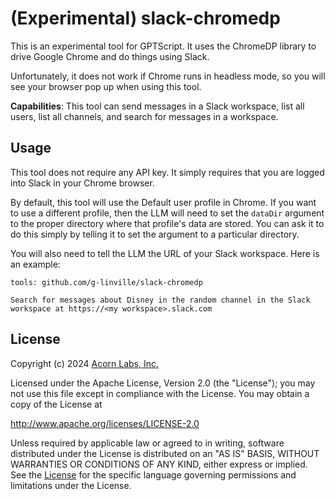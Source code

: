 # (Experimental) slack-chromedp

This is an experimental tool for GPTScript. It uses the ChromeDP library to drive Google Chrome and do things using Slack.

Unfortunately, it does not work if Chrome runs in headless mode, so you will see your browser pop up when using this tool.

**Capabilities**: This tool can send messages in a Slack workspace, list all users, list all channels, and search for messages in a workspace.

## Usage

This tool does not require any API key. It simply requires that you are logged into Slack in your Chrome browser.

By default, this tool will use the Default user profile in Chrome. If you want to use a different profile, then the LLM
will need to set the `dataDir` argument to the proper directory where that profile's data are stored. You can ask it to
do this simply by telling it to set the argument to a particular directory.

You will also need to tell the LLM the URL of your Slack workspace. Here is an example:

```
tools: github.com/g-linville/slack-chromedp

Search for messages about Disney in the random channel in the Slack workspace at https://<my workspace>.slack.com
```

## License

Copyright (c) 2024 [Acorn Labs, Inc.](http://acorn.io/)

Licensed under the Apache License, Version 2.0 (the "License"); you may not use this file except in compliance with the License. You may obtain a copy of the License at

http://www.apache.org/licenses/LICENSE-2.0

Unless required by applicable law or agreed to in writing, software distributed under the License is distributed on an "AS IS" BASIS, WITHOUT WARRANTIES OR CONDITIONS OF ANY KIND, either express or implied. See the [License](LICENSE) for the specific language governing permissions and limitations under the License.
